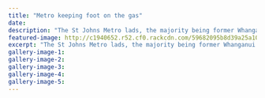 ```yaml
---
title: "Metro keeping foot on the gas"
date: 
description: "The St Johns Metro lads, the majority being former Whanganui High School students, are shaping up to break the Manawatu Colts division hoodoo."
featured-image: http://c1940652.r52.cf0.rackcdn.com/59682095b8d39a25a10001cc/Metro-team-ex-WHS-students.jpg
excerpt: "The St Johns Metro lads, the majority being former Whanganui High School students, are shaping up to break the Manawatu Colts division hoodoo."
gallery-image-1: 
gallery-image-2: 
gallery-image-3: 
gallery-image-4: 
gallery-image-5: 
---
```


